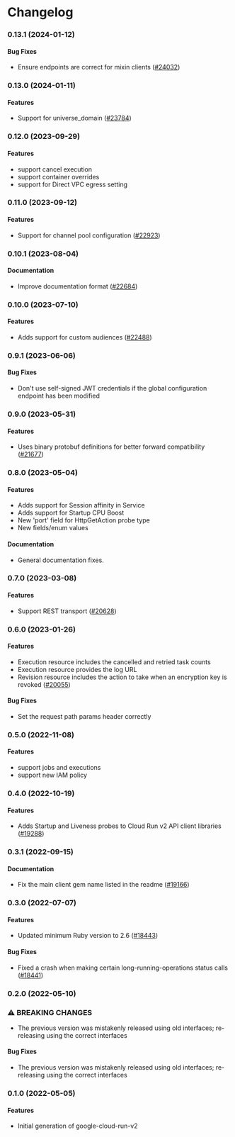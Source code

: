 # Changelog

### 0.13.1 (2024-01-12)

#### Bug Fixes

* Ensure endpoints are correct for mixin clients ([#24032](https://github.com/googleapis/google-cloud-ruby/issues/24032)) 

### 0.13.0 (2024-01-11)

#### Features

* Support for universe_domain ([#23784](https://github.com/googleapis/google-cloud-ruby/issues/23784)) 

### 0.12.0 (2023-09-29)

#### Features

* support cancel execution 
* support container overrides 
* support for Direct VPC egress setting 

### 0.11.0 (2023-09-12)

#### Features

* Support for channel pool configuration ([#22923](https://github.com/googleapis/google-cloud-ruby/issues/22923)) 

### 0.10.1 (2023-08-04)

#### Documentation

* Improve documentation format ([#22684](https://github.com/googleapis/google-cloud-ruby/issues/22684)) 

### 0.10.0 (2023-07-10)

#### Features

* Adds support for custom audiences ([#22488](https://github.com/googleapis/google-cloud-ruby/issues/22488)) 

### 0.9.1 (2023-06-06)

#### Bug Fixes

* Don't use self-signed JWT credentials if the global configuration endpoint has been modified 

### 0.9.0 (2023-05-31)

#### Features

* Uses binary protobuf definitions for better forward compatibility ([#21677](https://github.com/googleapis/google-cloud-ruby/issues/21677)) 

### 0.8.0 (2023-05-04)

#### Features

* Adds support for Session affinity in Service 
* Adds support for Startup CPU Boost 
* New 'port' field for HttpGetAction probe type 
* New fields/enum values 
#### Documentation

* General documentation fixes. 

### 0.7.0 (2023-03-08)

#### Features

* Support REST transport ([#20628](https://github.com/googleapis/google-cloud-ruby/issues/20628)) 

### 0.6.0 (2023-01-26)

#### Features

* Execution resource includes the cancelled and retried task counts 
* Execution resource provides the log URL 
* Revision resource includes the action to take when an encryption key is revoked ([#20055](https://github.com/googleapis/google-cloud-ruby/issues/20055)) 
#### Bug Fixes

* Set the request path params header correctly 

### 0.5.0 (2022-11-08)

#### Features

* support jobs and executions 
* support new IAM policy 

### 0.4.0 (2022-10-19)

#### Features

* Adds Startup and Liveness probes to Cloud Run v2 API client libraries ([#19288](https://github.com/googleapis/google-cloud-ruby/issues/19288)) 

### 0.3.1 (2022-09-15)

#### Documentation

* Fix the main client gem name listed in the readme ([#19166](https://github.com/googleapis/google-cloud-ruby/issues/19166)) 

### 0.3.0 (2022-07-07)

#### Features

* Updated minimum Ruby version to 2.6 ([#18443](https://github.com/googleapis/google-cloud-ruby/issues/18443)) 
#### Bug Fixes

* Fixed a crash when making certain long-running-operations status calls ([#18441](https://github.com/googleapis/google-cloud-ruby/issues/18441)) 

### 0.2.0 (2022-05-10)

### ⚠ BREAKING CHANGES

* The previous version was mistakenly released using old interfaces; re-releasing using the correct interfaces

#### Bug Fixes

* The previous version was mistakenly released using old interfaces; re-releasing using the correct interfaces

### 0.1.0 (2022-05-05)

#### Features

* Initial generation of google-cloud-run-v2
